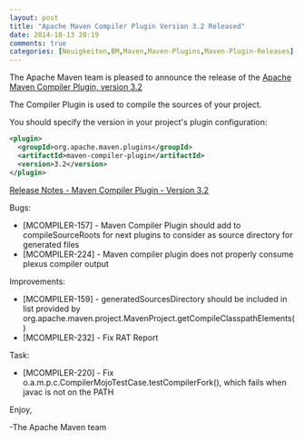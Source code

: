 ```yaml
---
layout: post
title: "Apache Maven Compiler Plugin Version 3.2 Released"
date: 2014-10-13 20:19
comments: true
categories: [Neuigkeiten,BM,Maven,Maven-Plugins,Maven-Plugin-Releases]
---
```

The Apache Maven team is pleased to announce the release of the 
[Apache Maven Compiler Plugin, version 3.2](http://maven.apache.org/plugins/maven-compiler-plugin/)

The Compiler Plugin is used to compile the sources of your project. 

You should specify the version in your project's plugin configuration:

``` xml
<plugin>
  <groupId>org.apache.maven.plugins</groupId>
  <artifactId>maven-compiler-plugin</artifactId>
  <version>3.2</version>
</plugin>
```

<!-- more -->

[Release Notes - Maven Compiler Plugin - Version 3.2](http://jira.codehaus.org/secure/ReleaseNote.jspa?projectId=11130&version=19091)

Bugs:

 * [MCOMPILER-157] - Maven Compiler Plugin should add to compileSourceRoots for next plugins to consider as source directory for generated files
 * [MCOMPILER-224] - Maven compiler plugin does not properly consume plexus compiler output

Improvements:

 * [MCOMPILER-159] - generatedSourcesDirectory should be included in list provided by org.apache.maven.project.MavenProject.getCompileClasspathElements()
 * [MCOMPILER-232] - Fix RAT Report

Task:

 * [MCOMPILER-220] - Fix o.a.m.p.c.CompilerMojoTestCase.testCompilerFork(), which fails when javac is not on the PATH


Enjoy,

-The Apache Maven team


